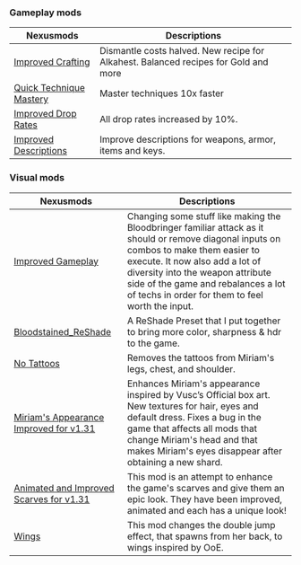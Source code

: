 ### **Gameplay mods**
| Nexusmods | Descriptions |
|----------------|--------------|
| [Improved Crafting](https://www.nexusmods.com/bloodstainedritualofthenight/mods/65) | Dismantle costs halved. New recipe for Alkahest. Balanced recipes for Gold and more  |
| [Quick Technique Mastery](https://www.nexusmods.com/bloodstainedritualofthenight/mods/60) | Master techniques 10x faster  |
| [Improved Drop Rates](https://www.nexusmods.com/bloodstainedritualofthenight/mods/67) | All drop rates increased by 10%.  |
| [Improved Descriptions](https://www.nexusmods.com/bloodstainedritualofthenight/mods/68) |  Improve descriptions for weapons, armor, items and keys.  |


### **Visual mods**
| Nexusmods | Descriptions |
|----------------|--------------|
| [Improved Gameplay](https://www.nexusmods.com/bloodstainedritualofthenight/mods/136) | Changing some stuff like making the Bloodbringer familiar attack as it should or remove diagonal inputs on combos to make them easier to execute. It now also add a lot of diversity into the weapon attribute side of the game and rebalances a lot of techs in order for them to feel worth the input. |
| [Bloodstained_ReShade](https://www.nexusmods.com/bloodstainedritualofthenight/mods/1) | A ReShade Preset that I put together to bring more color, sharpness & hdr to the game. |
| [No Tattoos](https://www.nexusmods.com/bloodstainedritualofthenight/mods/11) | Removes the tattoos from Miriam's legs, chest, and shoulder.  |
| [Miriam's Appearance Improved for v1.31](https://www.nexusmods.com/bloodstainedritualofthenight/mods/95) | Enhances Miriam's appearance inspired by Vusc’s Official box art. New textures for hair, eyes and default dress. Fixes a bug in the game that affects all mods that change Miriam's head and that makes Miriam's eyes disappear after obtaining a new shard. |
| [Animated and Improved Scarves for v1.31](https://www.nexusmods.com/bloodstainedritualofthenight/mods/75) | This mod is an attempt to enhance the game's scarves and give them an epic look. They have been improved, animated and each has a unique look! |
| [Wings](https://www.nexusmods.com/bloodstainedritualofthenight/mods/20) |  This mod changes the double jump effect, that spawns from her back, to wings inspired by OoE. |

